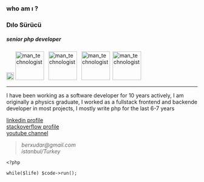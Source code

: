 
 ### who am ı ? 
 
 
 ### Dılo Sürücü

##### senior php developer <br>
<img class="emoji" alt="wave" height="20" width="20" src="https://github.githubassets.com/images/icons/emoji/unicode/1f44b.png">
 <img class="emoji" alt="man_technologist" height="75" width="75" src="https://www.shareicon.net/data/256x256/2016/04/06/482251_php_512x512.png"> &nbsp;
  <img class="emoji" alt="man_technologist" height="75" width="75" src="https://i2.wp.com/executrainni.com/wp-content/uploads/2015/04/Linux.png?fit=256%2C256&ssl=1">&nbsp;
  &nbsp;<img class="emoji" alt="man_technologist" height="75" width="75" src="https://hackr.io/tutorials/javascript/logo-javascript.svg?ver=1587977697">
  &nbsp;<img class="emoji" alt="man_technologist" height="75" width="75" src="https://www.iconarchive.com/download/i73027/cornmanthe3rd/plex/Other-python.ico">
<hr>

I have been working as a software developer for 10 years actively, I am originally a physics graduate, I worked as a fullstack frontend and backende developer in most projects, I mostly write php for the last 6-7 years

[linkedin profile](https://www.linkedin.com/in/dilosurucu/) <br>
[stackoverflow profile](https://stackoverflow.com/users/5582655/d%c4%b1lo-s%c3%bcr%c3%bcc%c3%bc) <br>
[youtube channel](https://www.youtube.com/c/d%C4%B1los%C3%BCr%C3%BCc%C3%BC/videos)


>_berxudar@gmail.com_ <br>
>_istanbul/Turkey_

```
<?php

while($life) $code->run();


```
